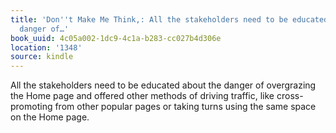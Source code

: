```yaml
---
title: 'Don''t Make Me Think,: All the stakeholders need to be educated about the
  danger of…'
book_uuid: 4c05a002-1dc9-4c1a-b283-cc027b4d306e
location: '1348'
source: kindle
---
```


All the stakeholders need to be educated about the danger of overgrazing the Home page and offered other methods of driving traffic, like cross-promoting from other popular pages or taking turns using the same space on the Home page.